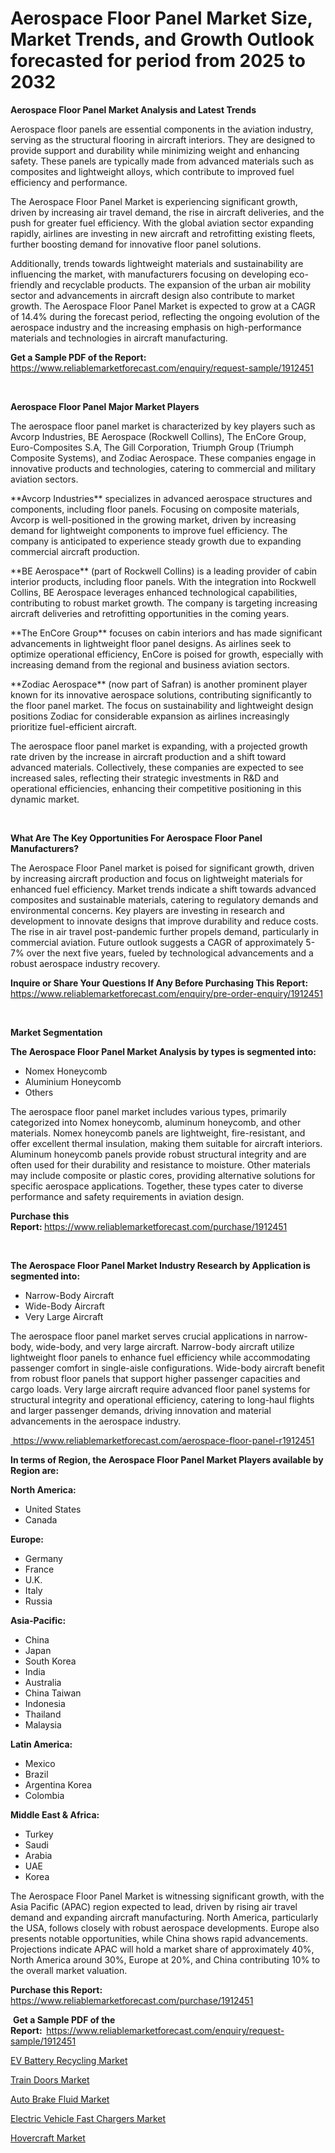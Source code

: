 <p><h1>Aerospace Floor Panel Market Size, Market Trends, and Growth Outlook forecasted for period from 2025 to 2032</h1></p><p><strong>Aerospace Floor Panel Market Analysis and Latest Trends</strong></p>
<p><p>Aerospace floor panels are essential components in the aviation industry, serving as the structural flooring in aircraft interiors. They are designed to provide support and durability while minimizing weight and enhancing safety. These panels are typically made from advanced materials such as composites and lightweight alloys, which contribute to improved fuel efficiency and performance.</p><p>The Aerospace Floor Panel Market is experiencing significant growth, driven by increasing air travel demand, the rise in aircraft deliveries, and the push for greater fuel efficiency. With the global aviation sector expanding rapidly, airlines are investing in new aircraft and retrofitting existing fleets, further boosting demand for innovative floor panel solutions.</p><p>Additionally, trends towards lightweight materials and sustainability are influencing the market, with manufacturers focusing on developing eco-friendly and recyclable products. The expansion of the urban air mobility sector and advancements in aircraft design also contribute to market growth. The Aerospace Floor Panel Market is expected to grow at a CAGR of 14.4% during the forecast period, reflecting the ongoing evolution of the aerospace industry and the increasing emphasis on high-performance materials and technologies in aircraft manufacturing.</p></p>
<p><strong>Get a Sample PDF of the Report:&nbsp;</strong> <a href="https://www.reliablemarketforecast.com/enquiry/request-sample/1912451?utm_campaign=1832&utm_medium=2&utm_source=Github&utm_content=ia&utm_term=30032025&utm_id=aerospace-floor-panel">https://www.reliablemarketforecast.com/enquiry/request-sample/1912451</a></p>
<p>&nbsp;</p>
<p><strong>Aerospace Floor Panel Major Market Players</strong></p>
<p><p>The aerospace floor panel market is characterized by key players such as Avcorp Industries, BE Aerospace (Rockwell Collins), The EnCore Group, Euro-Composites S.A, The Gill Corporation, Triumph Group (Triumph Composite Systems), and Zodiac Aerospace. These companies engage in innovative products and technologies, catering to commercial and military aviation sectors.</p><p>**Avcorp Industries** specializes in advanced aerospace structures and components, including floor panels. Focusing on composite materials, Avcorp is well-positioned in the growing market, driven by increasing demand for lightweight components to improve fuel efficiency. The company is anticipated to experience steady growth due to expanding commercial aircraft production.</p><p>**BE Aerospace** (part of Rockwell Collins) is a leading provider of cabin interior products, including floor panels. With the integration into Rockwell Collins, BE Aerospace leverages enhanced technological capabilities, contributing to robust market growth. The company is targeting increasing aircraft deliveries and retrofitting opportunities in the coming years.</p><p>**The EnCore Group** focuses on cabin interiors and has made significant advancements in lightweight floor panel designs. As airlines seek to optimize operational efficiency, EnCore is poised for growth, especially with increasing demand from the regional and business aviation sectors.</p><p>**Zodiac Aerospace** (now part of Safran) is another prominent player known for its innovative aerospace solutions, contributing significantly to the floor panel market. The focus on sustainability and lightweight design positions Zodiac for considerable expansion as airlines increasingly prioritize fuel-efficient aircraft.</p><p>The aerospace floor panel market is expanding, with a projected growth rate driven by the increase in aircraft production and a shift toward advanced materials. Collectively, these companies are expected to see increased sales, reflecting their strategic investments in R&D and operational efficiencies, enhancing their competitive positioning in this dynamic market.</p></p>
<p>&nbsp;</p>
<p><strong>What Are The Key Opportunities For Aerospace Floor Panel Manufacturers?</strong></p>
<p><p>The Aerospace Floor Panel market is poised for significant growth, driven by increasing aircraft production and focus on lightweight materials for enhanced fuel efficiency. Market trends indicate a shift towards advanced composites and sustainable materials, catering to regulatory demands and environmental concerns. Key players are investing in research and development to innovate designs that improve durability and reduce costs. The rise in air travel post-pandemic further propels demand, particularly in commercial aviation. Future outlook suggests a CAGR of approximately 5-7% over the next five years, fueled by technological advancements and a robust aerospace industry recovery.</p></p>
<p><strong>Inquire or Share Your Questions If Any Before Purchasing This Report:</strong> <a href="https://www.reliablemarketforecast.com/enquiry/pre-order-enquiry/1912451?utm_campaign=1832&utm_medium=2&utm_source=Github&utm_content=ia&utm_term=30032025&utm_id=aerospace-floor-panel">https://www.reliablemarketforecast.com/enquiry/pre-order-enquiry/1912451</a></p>
<p>&nbsp;</p>
<p><strong>Market Segmentation</strong></p>
<p><strong>The Aerospace Floor Panel Market Analysis by types is segmented into:</strong></p>
<p><ul><li>Nomex Honeycomb</li><li>Aluminium Honeycomb</li><li>Others</li></ul></p>
<p><p>The aerospace floor panel market includes various types, primarily categorized into Nomex honeycomb, aluminum honeycomb, and other materials. Nomex honeycomb panels are lightweight, fire-resistant, and offer excellent thermal insulation, making them suitable for aircraft interiors. Aluminum honeycomb panels provide robust structural integrity and are often used for their durability and resistance to moisture. Other materials may include composite or plastic cores, providing alternative solutions for specific aerospace applications. Together, these types cater to diverse performance and safety requirements in aviation design.</p></p>
<p><strong>Purchase this Report:&nbsp;</strong><a href="https://www.reliablemarketforecast.com/purchase/1912451?utm_campaign=1832&utm_medium=2&utm_source=Github&utm_content=ia&utm_term=30032025&utm_id=aerospace-floor-panel">https://www.reliablemarketforecast.com/purchase/1912451</a></p>
<p>&nbsp;</p>
<p><strong>The Aerospace Floor Panel Market Industry Research by Application is segmented into:</strong></p>
<p><ul><li>Narrow-Body Aircraft</li><li>Wide-Body Aircraft</li><li>Very Large Aircraft</li></ul></p>
<p><p>The aerospace floor panel market serves crucial applications in narrow-body, wide-body, and very large aircraft. Narrow-body aircraft utilize lightweight floor panels to enhance fuel efficiency while accommodating passenger comfort in single-aisle configurations. Wide-body aircraft benefit from robust floor panels that support higher passenger capacities and cargo loads. Very large aircraft require advanced floor panel systems for structural integrity and operational efficiency, catering to long-haul flights and larger passenger demands, driving innovation and material advancements in the aerospace industry.</p></p>
<p><a href="https://www.reliablemarketforecast.com/aerospace-floor-panel-r1912451?utm_campaign=1832&utm_medium=2&utm_source=Github&utm_content=ia&utm_term=30032025&utm_id=aerospace-floor-panel">&nbsp;https://www.reliablemarketforecast.com/aerospace-floor-panel-r1912451</a></p>
<p><strong>In terms of Region, the Aerospace Floor Panel Market Players available by Region are:</strong></p>
<p>
    <p> <strong> North America: </strong>
        <ul>
            <li>United States</li>
            <li>Canada</li>
        </ul>
        </p> 
    <p> <strong> Europe: </strong>
        <ul>
            <li>Germany</li>
            <li>France</li>
            <li>U.K.</li>
            <li>Italy</li>
            <li>Russia</li>
        </ul>
        </p> 
    <p> <strong> Asia-Pacific: </strong>
        <ul>
            <li>China</li>
            <li>Japan</li>
            <li>South Korea</li>
            <li>India</li>
            <li>Australia</li>
            <li>China Taiwan</li>
            <li>Indonesia</li>
            <li>Thailand</li>
            <li>Malaysia</li>
        </ul>
        </p> 
    <p> <strong> Latin America: </strong>
        <ul>
            <li>Mexico</li>
            <li>Brazil</li>
            <li>Argentina Korea</li>
            <li>Colombia</li>
        </ul>
        </p> 
    <p> <strong> Middle East & Africa: </strong>
        <ul>
            <li>Turkey</li>
            <li>Saudi</li>
            <li>Arabia</li>
            <li>UAE</li>
            <li>Korea</li>
        </ul>
    </p>
    </p>
<p><p>The Aerospace Floor Panel Market is witnessing significant growth, with the Asia Pacific (APAC) region expected to lead, driven by rising air travel demand and expanding aircraft manufacturing. North America, particularly the USA, follows closely with robust aerospace developments. Europe also presents notable opportunities, while China shows rapid advancements. Projections indicate APAC will hold a market share of approximately 40%, North America around 30%, Europe at 20%, and China contributing 10% to the overall market valuation.</p></p>
<p><strong>Purchase this Report: </strong><a href="https://www.reliablemarketforecast.com/purchase/1912451?utm_campaign=1832&utm_medium=2&utm_source=Github&utm_content=ia&utm_term=30032025&utm_id=aerospace-floor-panel">https://www.reliablemarketforecast.com/purchase/1912451</a></p>
<p>&nbsp;<strong>Get a Sample PDF of the Report:&nbsp;&nbsp;</strong><a href="https://www.reliablemarketforecast.com/enquiry/request-sample/1912451?utm_campaign=1832&utm_medium=2&utm_source=Github&utm_content=ia&utm_term=30032025&utm_id=aerospace-floor-panel">https://www.reliablemarketforecast.com/enquiry/request-sample/1912451</a></p>
<p><strong></strong></p>
<p><p><a href="https://github.com/nsmifidget3/Market-Research-Report-List-1/blob/main/ev-battery-recycling-market.md?utm_campaign=1832&utm_medium=2&utm_source=Github&utm_content=ia&utm_term=30032025&utm_id=aerospace-floor-panel">EV Battery Recycling Market</a></p><p><a href="https://github.com/motosyuliq/Market-Research-Report-List-1/blob/main/train-doors-market.md?utm_campaign=1832&utm_medium=2&utm_source=Github&utm_content=ia&utm_term=30032025&utm_id=aerospace-floor-panel">Train Doors Market</a></p><p><a href="https://github.com/orlinvisonju/Market-Research-Report-List-1/blob/main/auto-brake-fluid-market.md?utm_campaign=1832&utm_medium=2&utm_source=Github&utm_content=ia&utm_term=30032025&utm_id=aerospace-floor-panel">Auto Brake Fluid Market</a></p><p><a href="https://github.com/lotoahshaiek/Market-Research-Report-List-1/blob/main/electric-vehicle-fast-chargers-market.md?utm_campaign=1832&utm_medium=2&utm_source=Github&utm_content=ia&utm_term=30032025&utm_id=aerospace-floor-panel">Electric Vehicle Fast Chargers Market</a></p><p><a href="https://github.com/wiltsdeenyuw/Market-Research-Report-List-1/blob/main/hovercraft-market.md?utm_campaign=1832&utm_medium=2&utm_source=Github&utm_content=ia&utm_term=30032025&utm_id=aerospace-floor-panel">Hovercraft Market</a></p></p>